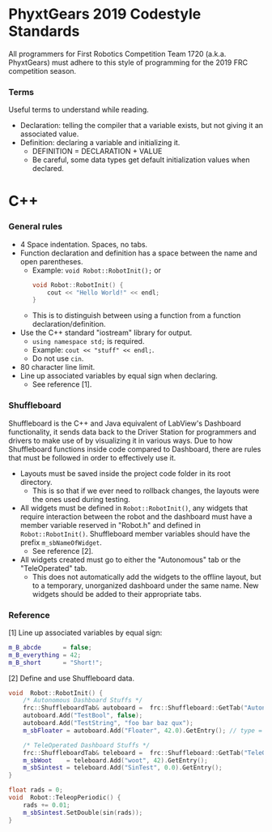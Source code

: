 
# PhyxtGears 2019 Codestyle Standards
All programmers for First Robotics Competition Team 1720 (a.k.a. PhyxtGears) must adhere to this style of programming for the 2019 FRC competition season.

### Terms
Useful terms to understand while reading.
* Declaration: telling the compiler that a variable exists, but not giving it an associated value.
* Definition: declaring a variable and initializing it.
	* DEFINITION = DECLARATION + VALUE
	* Be careful, some data types get default initialization values when declared.

# C++
### General rules
* 4 Space indentation. Spaces, no tabs.
* Function declaration and definition has a space between the name and open parentheses.
	* Example: `void Robot::RobotInit();` or
		```cpp
		void Robot::RobotInit() {
			cout << "Hello World!" << endl;
		}
		```
	* This is to distinguish between using a function from a function declaration/definition.
* Use the C++ standard "iostream" library for output.
    * `using namespace std;` is required.
    * Example: `cout << "stuff" << endl;`.
    * Do not use `cin`.
* 80 character line limit.
* Line up associated variables by equal sign when declaring.
	* See reference [1].

### Shuffleboard
Shuffleboard is the C++ and Java equivalent of LabView's Dashboard functionality, it sends data back to the Driver Station for programmers and drivers to make use of by visualizing it in various ways. Due to how Shuffleboard functions inside code compared to Dashboard, there are rules that must be followed in order to effectively use it.
* Layouts must be saved inside the project code folder in its root directory.
	* This is so that if we ever need to rollback changes, the layouts were the ones used during testing.
* All widgets must be defined in `Robot::RobotInit()`, any widgets that require interaction between the robot and the dashboard must have a member variable reserved in "Robot.h" and defined in `Robot::RobotInit()`.  Shuffleboard member variables should have the prefix `m_sbNameOfWidget`.
	* See reference [2].
* All widgets created must go to either the "Autonomous" tab or the "TeleOperated" tab.
	* This does not automatically add the widgets to the offline layout, but to a temporary, unorganized dashboard under the same name. New widgets should be added to their appropriate tabs.

### Reference
[1] Line up associated variables by equal sign:
```cpp
m_B_abcde      = false;
m_B_everything = 42;
m_B_short      = "Short!";
```
[2] Define and use Shuffleboard data.
```cpp
void  Robot::RobotInit() {
	/* Autonomous Dashboard Stuffs */
	frc::ShuffleboardTab& autoboard =  frc::Shuffleboard::GetTab("Autonomous");
	autoboard.Add("TestBool", false);
	autoboard.Add("TestString", "foo bar baz qux");
	m_sbFloater = autoboard.Add("Floater", 42.0).GetEntry(); // type = nt::NetworkTableEntry

	/* TeleOperated Dashboard Stuffs */
	frc::ShuffleboardTab& teleboard =  frc::Shuffleboard::GetTab("TeleOperated");
	m_sbWoot    = teleboard.Add("woot", 42).GetEntry();
	m_sbSintest = teleboard.Add("SinTest", 0.0).GetEntry();
}

float rads = 0;
void  Robot::TeleopPeriodic() {
	rads += 0.01;
	m_sbSintest.SetDouble(sin(rads));
}
```
